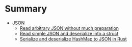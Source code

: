 # Summary

- [JSON](./json.md)
  - [Read arbitrary JSON without much preparation](./read-arbitrary-json.md)
  - [Read simple JSON and deserialize into a struct](./read-simple-json.md)
  - [Serialize and deserialize HashMap to JSON in Rust](./serialize-hash-to-json.md)
